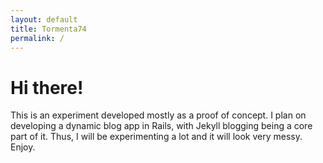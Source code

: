 ```yaml
---
layout: default
title: Tormenta74
permalink: /
---
```

<h1>Hi there!</h1>
<p>This is an experiment developed mostly as a proof of concept. I plan on developing a dynamic blog app in Rails, with Jekyll blogging being a core part of it. Thus, I will be experimenting a lot and it will look very messy. Enjoy.</p>


